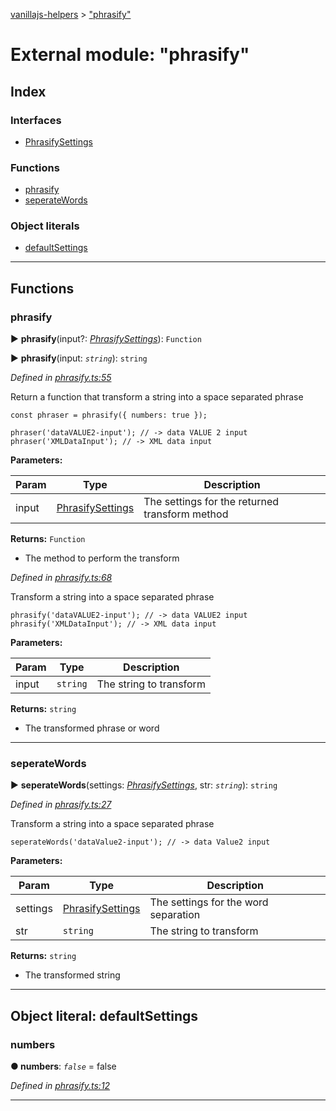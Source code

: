 [vanillajs-helpers](../README.md) > ["phrasify"](../modules/_phrasify_.md)



# External module: "phrasify"

## Index

### Interfaces

* [PhrasifySettings](../interfaces/_phrasify_.phrasifysettings.md)


### Functions

* [phrasify](_phrasify_.md#phrasify)
* [seperateWords](_phrasify_.md#seperatewords)


### Object literals

* [defaultSettings](_phrasify_.md#defaultsettings)



---
## Functions
<a id="phrasify"></a>

###  phrasify

► **phrasify**(input?: *[PhrasifySettings](../interfaces/_phrasify_.phrasifysettings.md)*): `Function`

► **phrasify**(input: *`string`*): `string`



*Defined in [phrasify.ts:55](https://github.com/Tokimon/vanillajs-helpers/blob/17062f0/phrasify.ts#L55)*



Return a function that transform a string into a space separated phrase

    const phraser = phrasify({ numbers: true });
    
    phraser('dataVALUE2-input'); // -> data VALUE 2 input
    phraser('XMLDataInput'); // -> XML data input


**Parameters:**

| Param | Type | Description |
| ------ | ------ | ------ |
| input | [PhrasifySettings](../interfaces/_phrasify_.phrasifysettings.md)   |  The settings for the returned transform method |





**Returns:** `Function`
- The method to perform the transform




*Defined in [phrasify.ts:68](https://github.com/Tokimon/vanillajs-helpers/blob/17062f0/phrasify.ts#L68)*



Transform a string into a space separated phrase

    phrasify('dataVALUE2-input'); // -> data VALUE2 input
    phrasify('XMLDataInput'); // -> XML data input


**Parameters:**

| Param | Type | Description |
| ------ | ------ | ------ |
| input | `string`   |  The string to transform |





**Returns:** `string`
- The transformed phrase or word






___

<a id="seperatewords"></a>

###  seperateWords

► **seperateWords**(settings: *[PhrasifySettings](../interfaces/_phrasify_.phrasifysettings.md)*, str: *`string`*): `string`



*Defined in [phrasify.ts:27](https://github.com/Tokimon/vanillajs-helpers/blob/17062f0/phrasify.ts#L27)*



Transform a string into a space separated phrase

    seperateWords('dataValue2-input'); // -> data Value2 input


**Parameters:**

| Param | Type | Description |
| ------ | ------ | ------ |
| settings | [PhrasifySettings](../interfaces/_phrasify_.phrasifysettings.md)   |  The settings for the word separation |
| str | `string`   |  The string to transform |





**Returns:** `string`
- The transformed string






___


<a id="defaultsettings"></a>

## Object literal: defaultSettings


<a id="defaultsettings.numbers"></a>

###  numbers

**●  numbers**:  *`false`*  = false

*Defined in [phrasify.ts:12](https://github.com/Tokimon/vanillajs-helpers/blob/17062f0/phrasify.ts#L12)*





___


